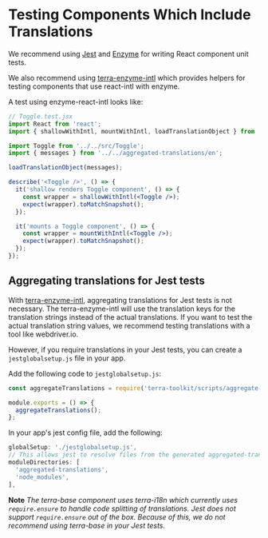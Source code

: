 # Testing Components Which Include Translations

We recommend using [Jest](https://jestjs.io/) and [Enzyme](https://airbnb.io/enzyme/) for writing React component unit tests.


We also recommend using [terra-enzyme-intl](https://github.com/cerner/terra-enzyme-intl) which provides helpers for testing components that use react-intl with enzyme.

A test using enzyme-react-intl looks like:

```jsx
// Toggle.test.jsx
import React from 'react';
import { shallowWithIntl, mountWithIntl, loadTranslationObject } from 'enzyme-react-intl';

import Toggle from '../../src/Toggle';
import { messages } from '../../aggregated-translations/en';

loadTranslationObject(messages);

describe('<Toggle />', () => {
  it('shallow renders Toggle component', () => {
    const wrapper = shallowWithIntl(<Toggle />);
    expect(wrapper).toMatchSnapshot();
  });

  it('mounts a Toggle component', () => {
    const wrapper = mountWithIntl(<Toggle />);
    expect(wrapper).toMatchSnapshot();
  });
});
```

## Aggregating translations for Jest tests
With [terra-enzyme-intl](https://github.com/cerner/terra-enzyme-intl), aggregating translations for Jest tests is not necessary. The terra-enzyme-intl will use the translation keys for the translation strings  instead of the actual translations. If you want to test the actual translation string values, we recommend testing translations with a tool like webdriver.io.

However, if you require translations in your Jest tests, you can create a `jestglobalsetup.js` file in your app.

Add the following code to `jestglobalsetup.js`:

```js
const aggregateTranslations = require('terra-toolkit/scripts/aggregate-translations/aggregate-translations');

module.exports = () => {
  aggregateTranslations();
};
```

In your app's jest config file, add the following:

```js
globalSetup: './jestglobalsetup.js',
// This allows jest to resolve files from the generated aggregated-translations in addition to node_modules
moduleDirectories: [
  'aggregated-translations',
  'node_modules',
],
```

**Note** *The terra-base component uses terra-i18n which currently uses `require.ensure` to handle code splitting of translations. Jest does not support `require.ensure` out of the box. Because of this, we do not recommend using terra-base in your Jest tests.*